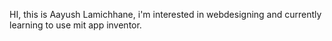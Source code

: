  HI, this is Aayush Lamichhane, i'm interested in webdesigning and currently learning to use mit app inventor. 



